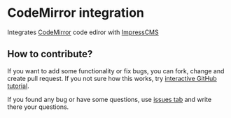 # CodeMirror integration

Integrates [CodeMirror](https://github.com/codemirror/CodeMirror) code ediror with [ImpressCMS](https://github.com/ImpressCMS/impresscms)

## How to contribute?

If you want to add some functionality or fix bugs, you can fork, change and create pull request. If you not sure how this works, try [interactive GitHub tutorial](https://try.github.io).

If you found any bug or have some questions, use [issues tab](https://github.com/ImpressCMS/codemirror-integration/issues) and write there your questions.
